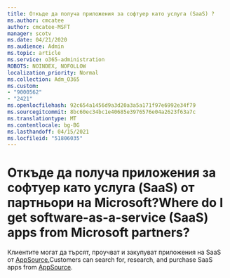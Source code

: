 ```yaml
---
title: Откъде да получа приложения за софтуер като услуга (SaaS) ?
ms.author: cmcatee
author: cmcatee-MSFT
manager: scotv
ms.date: 04/21/2020
ms.audience: Admin
ms.topic: article
ms.service: o365-administration
ROBOTS: NOINDEX, NOFOLLOW
localization_priority: Normal
ms.collection: Adm_O365
ms.custom:
- "9000562"
- "2421"
ms.openlocfilehash: 92c654a1456d9a3d20a3a5a171f97e6992e34f79
ms.sourcegitcommit: 8bc60ec34bc1e40685e3976576e04a2623f63a7c
ms.translationtype: MT
ms.contentlocale: bg-BG
ms.lasthandoff: 04/15/2021
ms.locfileid: "51806035"
---
```

# <a name="where-do-i-get-software-as-a-service-saas-apps-from-microsoft-partners"></a><span data-ttu-id="48fef-102">Откъде да получа приложения за софтуер като услуга (SaaS) от партньори на Microsoft?</span><span class="sxs-lookup"><span data-stu-id="48fef-102">Where do I get software-as-a-service (SaaS) apps from Microsoft partners?</span></span>

<span data-ttu-id="48fef-103">Клиентите могат да търсят, проучват и закупуват приложения на SaaS от [AppSource.](https://appsource.microsoft.com)</span><span class="sxs-lookup"><span data-stu-id="48fef-103">Customers can search for, research, and purchase SaaS apps from [AppSource](https://appsource.microsoft.com).</span></span>